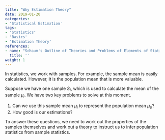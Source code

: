 ```yaml
---
title: "Why Estimation Theory"
date: 2019-01-20
categories:
- 'Statistical Estimation'
tags:
- 'Statistics'
- 'Basics'
- 'Estimation Theory'
references:
- name: "Schaum's Outline of Theories and Problems of Elements of Statistics II, by Ruth Bernstein and Stephen Bernstein"
  title: ''
weight: 1
---
```




In statistics, we work with samples. For example, the sample mean is easily calculated. However, it is the population mean that is more valuable.

Suppose we have one sample $S_i$, which is used to calculate the mean of the sample $\mu_i$. We have two key problems to solve at this moment.

1. Can we use this sample mean $\mu_i$ to represent the population mean $\mu_p$?
2. How good is our estimations?

To answer these questions, we need to work out the properties of the samples themselves and work out a theory to instruct us to infer population statistics from sample statistics.
